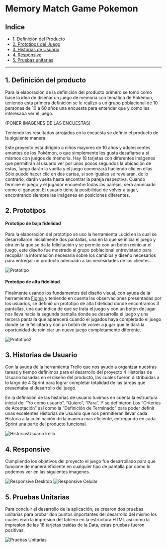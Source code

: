 # Memory Match Game Pokemon

## Indice

* [1. Definición del Producto](#1-preámbulo)
* [2. Prototipos del Juego](#2-resumen-del-proyecto)
* [3. Historias de Usuario](#3-objetivos-de-aprendizaje)
* [4. Responsive](#4-consideraciones-generales)
* [5. Pruebas unitarias](#5-criterios-de-aceptación-mínimos-del-proyecto)

***

## 1. Definición del producto

Para la elaboración de la definición del producto primero se tomó como base la idea de diseñar un juego de memoria
con temática de Pokémon, teniendo esta primera definición se le realizo a un grupo poblacional de 10 personas 
de 10 a 60 años una encuesta para entender que y como les interesaba ver el juego. 

(PONER IMAGENES DE LAS ENCUESTAS)

Teniendo los resultados arrojados en la encuesta se definió el producto de la siguiente manera: 

Este proyecto está dirigido a niños mayores de 10 años y adolescentes amantes de los Pokémon, 
o que simplemente les gusta desafiarse a sí mismos con juegos de memoria. Hay 18 tarjetas con 
diferentes imágenes que permitirán al usuario ver por unos pocos segundos la ubicación de estas,
luego darán la vuelta y el juego comenzará haciendo clic en ellas. Sólo puede hacer clic en dos cartas, 
si son iguales se revelarán, de lo contrario, darán vuelta hasta encontrar la pareja respectiva.
Cuando termine el juego y el jugador encuentre todas las parejas, será anunciado como el ganador. 
El usuario tiene la posibilidad de volver a jugar, encontrando siempre las imágenes en posiciones diferentes.

## 2. Prototipos

#### Prototipo de baja fidelidad

Para la elaboración del prototipo se uso la herramienta Lucid en la cual se desarrollaron inicialmente
dos pantallas, una en la que se inicia el juego y otra en la que se da la felicitación y se permite con 
un botón reiniciar el juego, este diseño fue mostrado al grupo poblacional entrevistado para recopilar la información necesaria sobre los cambios y diseño necesarios para entregar un producto adecuado 
a las necesidades de los clientes.  

![Prototipo](Prototipo.PNG)

#### Prototipo de alta fidelidad

Finalmente usando los fundamentos del diseño visual, con ayuda de la herramienta [Figma](https://www.figma.com/) y teniendo en cuenta las 
observaciones presentadas por los usuarios, se definió un prototipo de alta fidelidad donde encontramos 3 pantallas, una que indica de
que se trata el juego y con un botón de jugar nos lleva hacia la segunda pantalla donde se desarrolla el juego y una tercera pantalla que 
aparecerá cuando el jugados haya completado el juego donde se le felicitara y con un botón de volver a jugar que le dará la oportunidad de reiniciar un nuevo juego completamente diferente. 

![Prototipo2](Prototipo2.PNG)

## 3. Historias de Usuario
Con la ayuda de la herramienta Trello que nos ayudo a organizar nuestras tareas y tiempo definimos para el desarrollo del proyecto 
4 Historias de Usuario basadas en el diseño del producto, las cuales fueron distribuidas a lo largo de 4 Sprint para lograr completar 
totalidad de las tareas que presentaba el desarrollo del juego. 

En la definición de las historias de usuario tuvimos en cuenta la estructura inicial de: “Yo como usuario”, “Quiero”, “Para”. Y se 
definieron Los “Criterios de Aceptación” así como la “Definición de Terminado” para poder definir unas excelentes Historias de Usuario que nos permitieran llevar cada Historia a la culminación de la manera mas eficiente, entregando en cada Sprint una parte del producto funcional. 

![HistoriasUsuarioTrello](HistoriasUsuario.png)


## 4. Responsive
Cumpliendo los objetivos del proyecto el juego fue desarrollado para que funcione de manera eficiente en cualquier tipo de pantalla por 
como lo podemos ver en las siguientes imagenes.

![Responsive Desktop](ResponsiveDest.png) 
![Responsive Celular](ResponsiveCel.png)

## 5. Pruebas Unitarias

Para concluir el desarrollo de la aplicación, se crearon dos pruebas unitarias para probar don puntos importantes del desarrollo del mismo
los cuales eran la impresion del tablero en la estructura HTML asi como la impresion de las 18 tarjetas traidas de la Data, estas pruebas 
fueron positivas. 

![Pruebas Unitarias](testU.png)
